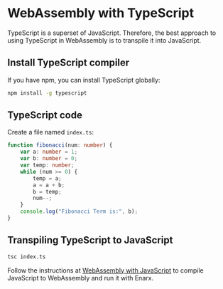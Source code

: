 # WebAssembly with TypeScript

TypeScript is a superset of JavaScript. Therefore, the best approach to using TypeScript in WebAssembly is to transpile it into JavaScript.

## Install TypeScript compiler 

If you have npm, you can install TypeScript globally:

```bash
npm install -g typescript
```

## TypeScript code

Create a file named `index.ts`:

```typescript
function fibonacci(num: number) {
    var a: number = 1;
    var b: number = 0;
    var temp: number;
    while (num >= 0) {
        temp = a;
        a = a + b;
        b = temp;
        num--;
    }
    console.log("Fibonacci Term is:", b);
}
```

## Transpiling TypeScript to JavaScript

```bash
tsc index.ts
```

Follow the instructions at [WebAssembly with JavaScript](JavaScript) to compile JavaScript to WebAssembly and run it with Enarx.